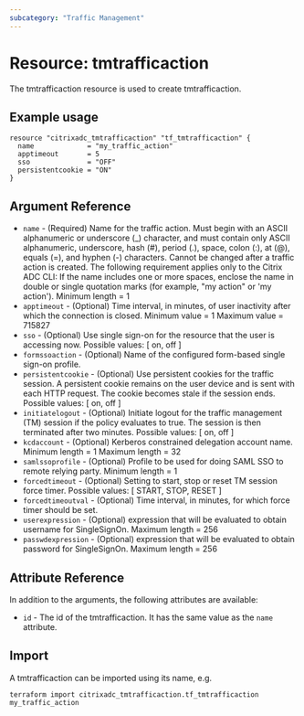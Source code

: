 ```yaml
---
subcategory: "Traffic Management"
---
```


# Resource: tmtrafficaction

The tmtrafficaction resource is used to create tmtrafficaction.


## Example usage

```hcl
resource "citrixadc_tmtrafficaction" "tf_tmtrafficaction" {
  name             = "my_traffic_action"
  apptimeout       = 5
  sso              = "OFF"
  persistentcookie = "ON"
}
```


## Argument Reference

* `name` - (Required) Name for the traffic action. Must begin with an ASCII alphanumeric or underscore (_) character, and must contain only ASCII alphanumeric, underscore, hash (#), period (.), space, colon (:), at (@), equals (=), and hyphen (-) characters. Cannot be changed after a traffic action is created. The following requirement applies only to the Citrix ADC CLI: If the name includes one or more spaces, enclose the name in double or single quotation marks (for example, "my action" or 'my action'). Minimum length =  1
* `apptimeout` - (Optional) Time interval, in minutes, of user inactivity after which the connection is closed. Minimum value =  1 Maximum value =  715827
* `sso` - (Optional) Use single sign-on for the resource that the user is accessing now. Possible values: [ on, off ]
* `formssoaction` - (Optional) Name of the configured form-based single sign-on profile.
* `persistentcookie` - (Optional) Use persistent cookies for the traffic session. A persistent cookie remains on the user device and is sent with each HTTP request. The cookie becomes stale if the session ends. Possible values: [ on, off ]
* `initiatelogout` - (Optional) Initiate logout for the traffic management (TM) session if the policy evaluates to true. The session is then terminated after two minutes. Possible values: [ on, off ]
* `kcdaccount` - (Optional) Kerberos constrained delegation account name. Minimum length =  1 Maximum length =  32
* `samlssoprofile` - (Optional) Profile to be used for doing SAML SSO to remote relying party. Minimum length =  1
* `forcedtimeout` - (Optional) Setting to start, stop or reset TM session force timer. Possible values: [ START, STOP, RESET ]
* `forcedtimeoutval` - (Optional) Time interval, in minutes, for which force timer should be set.
* `userexpression` - (Optional) expression that will be evaluated to obtain username for SingleSignOn. Maximum length =  256
* `passwdexpression` - (Optional) expression that will be evaluated to obtain password for SingleSignOn. Maximum length =  256


## Attribute Reference

In addition to the arguments, the following attributes are available:

* `id` - The id of the tmtrafficaction. It has the same value as the `name` attribute.


## Import

A tmtrafficaction can be imported using its name, e.g.

```shell
terraform import citrixadc_tmtrafficaction.tf_tmtrafficaction my_traffic_action
```
